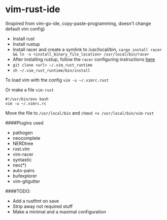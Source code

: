 # vim-rust-ide

(Inspired from vim-go-ide, copy-paste-programming, doesn't change default vim config)

- Install rust
- Install rustup
- Install racer and create a symlink to /usr/local/bin, `cargo install racer && ln -s <install_binary_file_location> /usr/local/bin/racer`
- After installing rustup, follow the `racer` configuring instructions [here](https://github.com/phildawes/racer#configuration)
- `git clone <url> ~/.vim_rust_runtime`
- `sh ~/.vim_rust_runtime/bin/install`

To load vim with the config `vim -u ~/.vimrc.rust`


Or make a file `vim-rust`

```
#!/usr/bin/env bash
vim -u ~/.vimrc.rc
```
Move the file to `/usr/local/bin` and  `chmod +x /usr/local/bin/vim-rust`

####Plugins used
- pathogen
- neocomplete
- NERDtree
- rust.vim
- vim-racer
- syntastic
- neo(*)
- auto-pairs
- bufexplorer
- vim-gitgutter
 
####TODO:
- Add a rustfmt on save
- Strip away not required stuff
- Make a minimal and a maximal configuration

